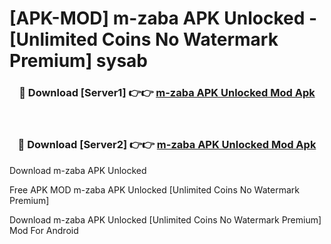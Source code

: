 # [APK-MOD] m-zaba APK Unlocked - [Unlimited Coins No Watermark Premium] sysab



<div align="center">
<h3>🔴 Download [Server1] 👉👉 <a href="https://momento.my/?title=m-zaba_APK_Unlocked">m-zaba APK Unlocked Mod Apk</a></h3><br>

<h3>🔴 Download [Server2] 👉👉 <a href="https://momento.my/?title=m-zaba_APK_Unlocked">m-zaba APK Unlocked Mod Apk</a></h3>
</div>



Download m-zaba APK Unlocked 

Free APK MOD m-zaba APK Unlocked [Unlimited Coins No Watermark Premium]

Download m-zaba APK Unlocked [Unlimited Coins No Watermark Premium] Mod For Android
